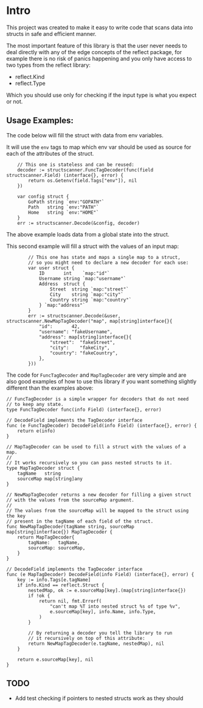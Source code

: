 # Intro

This project was created to make it easy to write code that
scans data into structs in safe and efficient manner.

The most important feature of this library is that the user
never needs to deal directly with any of the edge concepts of
the reflect package, for example there is no risk of panics happening
and you only have access to two types from the reflect library:

- reflect.Kind
- reflect.Type

Which you should use only for checking if the input type is what you expect or not.

## Usage Examples:

The code below will fill the struct with data from env variables.

It will use the `env` tags to map which env var should be used
as source for each of the attributes of the struct.

```golang
	// This one is stateless and can be reused:
	decoder := structscanner.FuncTagDecoder(func(field structscanner.Field) (interface{}, error) {
		return os.Getenv(field.Tags["env"]), nil
	})

	var config struct {
		GoPath string `env:"GOPATH"`
		Path   string `env:"PATH"`
		Home   string `env:"HOME"`
	}
	err := structscanner.Decode(&config, decoder)
```

The above example loads data from a global state into the struct.

This second example will fill a struct with the values of an input map:

```golang
		// This one has state and maps a single map to a struct,
		// so you might need to declare a new decoder for each use:
		var user struct {
			ID       int    `map:"id"`
			Username string `map:"username"`
			Address  struct {
				Street  string `map:"street"`
				City    string `map:"city"`
				Country string `map:"country"`
			} `map:"address"`
		}
		err := structscanner.Decode(&user, structscanner.NewMapTagDecoder("map", map[string]interface{}{
			"id":       42,
			"username": "fakeUsername",
			"address": map[string]interface{}{
				"street":  "fakeStreet",
				"city":    "fakeCity",
				"country": "fakeCountry",
			},
		}))
```

The code for `FuncTagDecoder` and `MapTagDecoder` are very simple and are also good examples
of how to use this library if you want something slightly different than the examples above:

```golang
// FuncTagDecoder is a simple wrapper for decoders that do not need
// to keep any state.
type FuncTagDecoder func(info Field) (interface{}, error)

// DecodeField implements the TagDecoder interface
func (e FuncTagDecoder) DecodeField(info Field) (interface{}, error) {
	return e(info)
}

// MapTagDecoder can be used to fill a struct with the values of a map.
//
// It works recursively so you can pass nested structs to it.
type MapTagDecoder struct {
	tagName   string
	sourceMap map[string]any
}

// NewMapTagDecoder returns a new decoder for filling a given struct
// with the values from the sourceMap argument.
//
// The values from the sourceMap will be mapped to the struct using the key
// present in the tagName of each field of the struct.
func NewMapTagDecoder(tagName string, sourceMap map[string]interface{}) MapTagDecoder {
	return MapTagDecoder{
		tagName:   tagName,
		sourceMap: sourceMap,
	}
}

// DecodeField implements the TagDecoder interface
func (e MapTagDecoder) DecodeField(info Field) (interface{}, error) {
	key := info.Tags[e.tagName]
	if info.Kind == reflect.Struct {
		nestedMap, ok := e.sourceMap[key].(map[string]interface{})
		if !ok {
			return nil, fmt.Errorf(
				"can't map %T into nested struct %s of type %v",
				e.sourceMap[key], info.Name, info.Type,
			)
		}

		// By returning a decoder you tell the library to run
		// it recursively on top of this attribute:
		return NewMapTagDecoder(e.tagName, nestedMap), nil
	}

	return e.sourceMap[key], nil
}
```

## TODO

- Add test checking if pointers to nested structs work as they should
